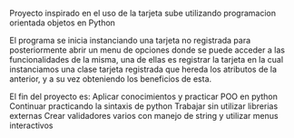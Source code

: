 Proyecto inspirado en el uso de la tarjeta sube utilizando programacion orientada objetos en Python

El programa se inicia instanciando una tarjeta no registrada para posteriormente abrir un menu
de opciones donde se puede acceder a las funcionalidades de la misma, una de ellas es registrar
la tarjeta en la cual instanciamos una clase tarjeta registrada que hereda los atributos de la
anterior, y a su vez obteniendo los beneficios de esta.

El fin del proyecto es:
Aplicar conocimientos y practicar POO en python
Continuar practicando la sintaxis de python
Trabajar sin utilizar librerias externas
Crear validadores varios con manejo de string y utilizar menus interactivos
    
